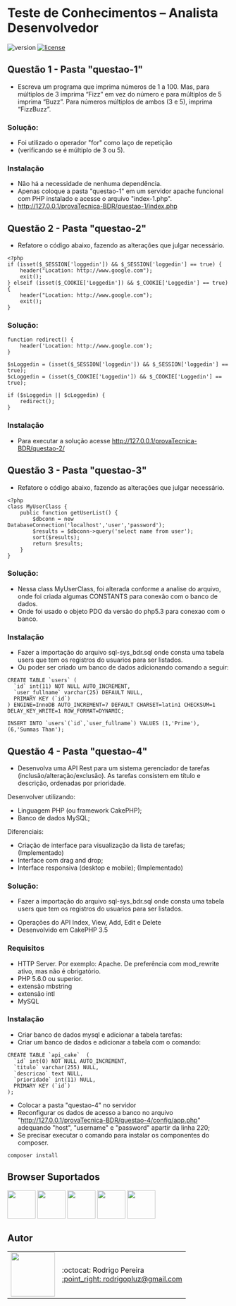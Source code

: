 # Teste de Conhecimentos – Analista Desenvolvedor

![version](https://img.shields.io/badge/version-1.0.0-blue.svg) 
[![license](https://img.shields.io/apm/l/vim-mode.svg)](LICENSE)

## Questão 1 - Pasta "questao-1"
* Escreva um programa que imprima números de 1 a 100. Mas, para múltiplos de 3 imprima “Fizz” em vez do número e para múltiplos de 5 imprima “Buzz”. Para números múltiplos de ambos (3 e 5), imprima “FizzBuzz”.

### Solução: 
* Foi utilizado o operador "for" como laço de repetição
* (verificando se é múltiplo de 3 ou 5).

### Instalação
* Não há a necessidade de nenhuma dependência.
* Apenas coloque a pasta "questao-1" em um servidor apache funcional com PHP instalado e acesse o arquivo "index-1.php".
* http://127.0.0.1/provaTecnica-BDR/questao-1/index.php

## Questão 2 - Pasta "questao-2"
* Refatore o código abaixo, fazendo as alterações que julgar necessário.
```
<?php
if (isset($_SESSION['loggedin']) && $_SESSION['loggedin'] == true) {
    header("Location: http://www.google.com");
    exit();
} elseif (isset($_COOKIE['Loggedin']) && $_COOKIE['Loggedin'] == true) {
    header("Location: http://www.google.com");
    exit();
}
```

### Solução: 
```
function redirect() {
    header('Location: http://www.google.com');
}

$sLoggedin = (isset($_SESSION['loggedin']) && $_SESSION['loggedin'] == true);
$cLoggedin = (isset($_COOKIE['Loggedin']) && $_COOKIE['Loggedin'] == true);

if ($sLoggedin || $cLoggedin) {
    redirect();
}
```

### Instalação
* Para executar a solução acesse http://127.0.0.1/provaTecnica-BDR/questao-2/

## Questão 3 - Pasta "questao-3"
* Refatore o código abaixo, fazendo as alterações que julgar necessário.
```
<?php
class MyUserClass {
    public function getUserList() {
        $dbconn = new DatabaseConnection('localhost','user','password');
        $results = $dbconn->query('select name from user');
        sort($results);
        return $results;
    }
}
```

### Solução: 
* Nessa class MyUserClass, foi alterada conforme a analise do arquivo, onde foi criada algumas CONSTANTS para conexão com o banco de dados.
* Onde foi usado o objeto PDO da versão do php5.3 para conexao com o banco.

### Instalação
* Fazer a importação do arquivo sql-sys_bdr.sql onde consta uma tabela users que tem os registros do usuarios para ser listados.
* Ou poder ser criado um banco de dados adicionando comando a seguir:
```
CREATE TABLE `users` (
  `id` int(11) NOT NULL AUTO_INCREMENT,
  `user_fullname` varchar(25) DEFAULT NULL,
  PRIMARY KEY (`id`)
) ENGINE=InnoDB AUTO_INCREMENT=7 DEFAULT CHARSET=latin1 CHECKSUM=1 DELAY_KEY_WRITE=1 ROW_FORMAT=DYNAMIC;

INSERT INTO `users`(`id`,`user_fullname`) VALUES (1,'Prime'),(6,'Summas Than');
```

## Questão 4 - Pasta "questao-4"
* Desenvolva uma API Rest para um sistema gerenciador de tarefas (inclusão/alteração/exclusão). As tarefas consistem em título e descrição, ordenadas por prioridade.

Desenvolver utilizando:
* Linguagem PHP (ou framework CakePHP);
* Banco de dados MySQL;

Diferenciais:
* Criação de interface para visualização da lista de tarefas; (Implementado)
* Interface com drag and drop;
* Interface responsiva (desktop e mobile); (Implementado)

### Solução: 
* Fazer a importação do arquivo sql-sys_bdr.sql onde consta uma tabela users que tem os registros do usuarios para ser listados.
- Operações do API Index, View, Add, Edit e Delete
- Desenvolvido em CakePHP 3.5

### Requisitos
* HTTP Server. Por exemplo: Apache. De preferência com mod_rewrite ativo, mas não é obrigatório.
* PHP 5.6.0 ou superior.
* extensão mbstring
* extensão intl
* MySQL

### Instalação
* Criar banco de dados mysql e adicionar a tabela tarefas:
* Criar um banco de dados e adicionar a tabela com o comando:
```
CREATE TABLE `api_cake`  (
  `id` int(0) NOT NULL AUTO_INCREMENT,
  `titulo` varchar(255) NULL,
  `descricao` text NULL,
  `prioridade` int(11) NULL,
  PRIMARY KEY (`id`)
);
```
* Colocar a pasta "questao-4" no servidor
* Reconfigurar os dados de acesso a banco no arquivo "http://127.0.0.1/provaTecnica-BDR/questao-4/config/app.php" adequando "host", "username" e "password" apartir da linha 220;
* Se precisar executar o comando para instalar os componentes do composer. 
```
composer install
```

## Browser Suportados

<img src="https://s3.amazonaws.com/creativetim_bucket/github/browser/chrome.png" width="64" height="64"> <img src="https://s3.amazonaws.com/creativetim_bucket/github/browser/firefox.png" width="64" height="64"> <img src="https://s3.amazonaws.com/creativetim_bucket/github/browser/edge.png" width="64" height="64"> <img src="https://s3.amazonaws.com/creativetim_bucket/github/browser/safari.png" width="64" height="64"> <img src="https://s3.amazonaws.com/creativetim_bucket/github/browser/opera.png" width="64" height="64">

## Autor

<table>
  <tr>
    <td>
      <img src="https://avatars2.githubusercontent.com/u/8739638?s=460&v=4" width="100">
    </td>
    <td>
      :octocat: Rodrigo Pereira<br />
      <a href="mailto:rodrigopluz@gmail.com">:point_right: rodrigopluz@gmail.com</a><br />
    </td>
  </tr>
</table>
